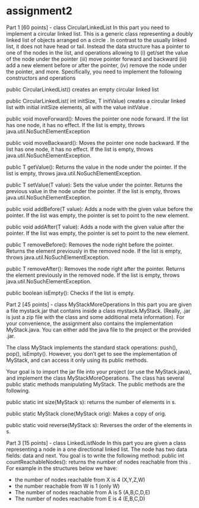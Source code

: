 # assignment2
Part 1 [60 points] - class CircularLinkedList<T>
In this part you need to implement a circular linked list. This is a generic class representing a
doubly linked list of objects arranged on a circle . In contrast to the usually linked list, it does not
have head or tail. Instead the data structure has a pointer to one of the nodes in the list, and
operations allowing to (i) get/set the value of the node under the pointer (iii) move pointer forward
and backward (iii) add a new element before or after the pointer, (iv) remove the node under the
pointer, and more. Specifically, you need to implement the following constructors and operations
  
public CircularLinkedList()
creates an empty circular linked list
  
public CircularLinkedList( int initSize, T initValue)
creates a circular linked list with initial initSize elements, all with the value initValue .
  
public void moveForward(): Moves the pointer one node forward.
If the list has one node, it has no effect.
If the list is empty, throws java.util.NoSuchElementException
  
public void moveBackward(): Moves the pointer one node backward.
If the list has one node, it has no effect.
If the list is empty, throws java.util.NoSuchElementException.
  
public T getValue(): Returns the value in the node under the pointer.
If the list is empty, throws java.util.NoSuchElementException.
  
public T setValue(T value): Sets the value under the pointer.
Returns the previous value in the node under the pointer.
If the list is empty, throws java.util.NoSuchElementException.
  
public void addBefore(T value): Adds a node with the given value before the pointer.
If the list was empty, the pointer is set to point to the new element.
  
public void addAfter(T value): Adds a node with the given value after the pointer.
If the list was empty, the pointer is set to point to the new element.
  
public T removeBefore(): Removes the node right before the pointer.
Returns the element previously in the removed node.
If the list is empty, throws java.util.NoSuchElementException.
  
public T removeAfter(): Removes the node right after the pointer.
Returns the element previously in the removed node.
If the list is empty, throws java.util.NoSuchElementException.
  
public boolean isEmpty(): Checks if the list is empty.
  
  Part 2 [45 points] - class MyStackMoreOperations<T>
In this part you are given a file mystack.jar that contains inside a class mystack.MyStack.
(Really, .jar is just a zip file with the class and some additional meta information).
For your convenience, the assignment also contains the implementation MyStack.java.
You can either add the java file to the project or the provided .jar.
  
The class MyStack<T> implements the standard stack operations: push(), pop(), isEmpty().
However, you don’t get to see the implementation of MyStack, and can access it only using its
public methods.
  
Your goal is to import the jar file into your project (or use the MyStack.java), and implement the
class MyStackMoreOperations. The class has several public static methods manipulating MyStack.
The public methods are the following.
  
public static int size(MyStack<T> s): returns the number of elements in s.
  
public static <T> MyStack<T> clone(MyStack<T> orig): Makes a copy of orig.
  
public static void reverse(MyStack<T> s): Reverses the order of the elements in s.
  
Part 3 [15 points] - class LinkedListNode<T>
In this part you are given a class representing a node in a one directional linked list. The node has
two data fields: data and next. You goal is to write the following method:
public int countReachableNodes(): returns the number of nodes reachable from this .
For example in the structures below we have:
- the number of nodes reachable from X is 4 (X,Y,Z,W)
- the number reachable from W is 1 (only W)
- The number of nodes reachable from A is 5 (A,B,C,D,E)
- The number of nodes reachable from E is 4 (E,B,C,D)

